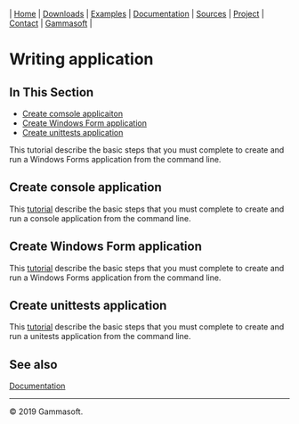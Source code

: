 | [Home](home.md) | [Downloads](downloads.md) | [Examples](examples.md) | [Documentation](documentation.md) | [Sources](https://github.com/gammasoft71/xtd.tunit) | [Project](https://sourceforge.net/projects/tunitpro/) | [Contact](contact.md) | [Gammasoft](https://gammasoft71.wixsite.com/gammasoft) |

# Writing application

## In This Section

* [Create comsole applicaiton](#createconsole-application)
* [Create Windows Form application](#create-windows-form-application)
* [Create unittests application](#create-unittests)

This tutorial describe the basic steps that you must complete to create and run a Windows Forms application from the command line.

## Create console application

This [tutorial](https://github.com/gammasoft71/xtd_console/tree/master/docs/writing_applicaitons.md) describe the basic steps that you must complete to create and run a console application from the command line.

## Create Windows Form application

This [tutorial](https://github.com/gammasoft71/xtd_forms/tree/master/docs/writing_applications.md) describe the basic steps that you must complete to create and run a Windows Forms application from the command line.

## Create unittests application

This [tutorial](https://github.com/gammasoft71/xtd_tunit/tree/master/docs/writing_tests.md) describe the basic steps that you must complete to create and run a unitests application from the command line.

## See also

[Documentation](documentation.md)

______________________________________________________________________________________________

© 2019 Gammasoft.
